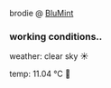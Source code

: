 brodie @ [BluMint](https://www.linkedin.com/company/blumint-io/)

<!--weather_start-->
### working conditions..

weather: clear sky ☀️

temp: 11.04 °C 👕

<!--weather_end-->
